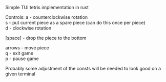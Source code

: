 Simple TUI tetris implementation in rust

Controls:
a - counterclockwise rotation  
s - put current piece as a spare piece (can do this once per piece)  
d - clockwise rotation  

[space] - drop the piece to the bottom  

arrows - move piece  
q - exit game  
p - pause game


Probably some adjustment of the consts will be needed to look good on a given terminal
